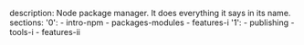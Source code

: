 description: Node package manager. It does everything it says in its name.
sections:
  '0':
    - intro-npm
    - packages-modules
    - features-i
  '1':
    - publishing
    - tools-i
    - features-ii

